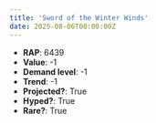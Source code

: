 ```yaml
---
title: 'Sword of the Winter Winds'
date: 2025-08-06T00:00:00Z
---
```

- **RAP**: 6439
- **Value**: -1
- **Demand level**: -1
- **Trend**: -1
- **Projected?**: True
- **Hyped?**: True
- **Rare?**: True
